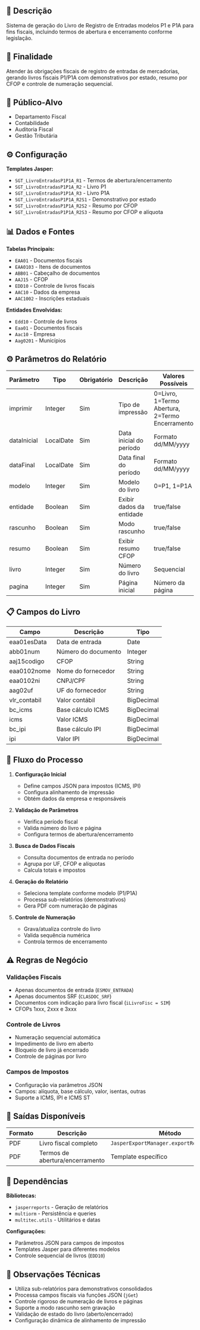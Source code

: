 ## 📖 Descrição
Sistema de geração do Livro de Registro de Entradas modelos P1 e P1A para fins fiscais, incluindo termos de abertura e encerramento conforme legislação.

## 🎯 Finalidade
Atender às obrigações fiscais de registro de entradas de mercadorias, gerando livros fiscais P1/P1A com demonstrativos por estado, resumo por CFOP e controle de numeração sequencial.

## 👥 Público-Alvo
- Departamento Fiscal
- Contabilidade
- Auditoria Fiscal
- Gestão Tributária

## ⚙️ Configuração
**Templates Jasper:**
- `SGT_LivroEntradasP1P1A_R1` - Termos de abertura/encerramento
- `SGT_LivroEntradasP1P1A_R2` - Livro P1
- `SGT_LivroEntradasP1P1A_R3` - Livro P1A
- `SGT_LivroEntradasP1P1A_R2S1` - Demonstrativo por estado
- `SGT_LivroEntradasP1P1A_R2S2` - Resumo por CFOP
- `SGT_LivroEntradasP1P1A_R2S3` - Resumo por CFOP e alíquota

## 📊 Dados e Fontes
**Tabelas Principais:**
- `EAA01` - Documentos fiscais
- `EAA0103` - Itens de documentos
- `ABB01` - Cabeçalho de documentos
- `AAJ15` - CFOP
- `EDD10` - Controle de livros fiscais
- `AAC10` - Dados da empresa
- `AAC1002` - Inscrições estaduais

**Entidades Envolvidas:**
- `Edd10` - Controle de livros
- `Eaa01` - Documentos fiscais
- `Aac10` - Empresa
- `Aag0201` - Municípios

## ⚙️ Parâmetros do Relatório

| Parâmetro   | Tipo      | Obrigatório | Descrição                | Valores Possíveis                               |     |
| ----------- | --------- | ----------- | ------------------------ | ----------------------------------------------- | --- |
| imprimir    | Integer   | Sim         | Tipo de impressão        | 0=Livro, 1=Termo Abertura, 2=Termo Encerramento |     |
| dataInicial | LocalDate | Sim         | Data inicial do período  | Formato dd/MM/yyyy                              |     |
| dataFinal   | LocalDate | Sim         | Data final do período    | Formato dd/MM/yyyy                              |     |
| modelo      | Integer   | Sim         | Modelo do livro          | 0=P1, 1=P1A                                     |     |
| entidade    | Boolean   | Sim         | Exibir dados da entidade | true/false                                      |     |
| rascunho    | Boolean   | Sim         | Modo rascunho            | true/false                                      |     |
| resumo      | Boolean   | Sim         | Exibir resumo CFOP       | true/false                                      |     |
| livro       | Integer   | Sim         | Número do livro          | Sequencial                                      |     |
| pagina      | Integer   | Sim         | Página inicial           | Número da página                                |     |

## 📋 Campos do Livro

| Campo | Descrição | Tipo |
|-------|-----------|------|
| eaa01esData | Data de entrada | Date |
| abb01num | Número do documento | Integer |
| aaj15codigo | CFOP | String |
| eaa0102nome | Nome do fornecedor | String |
| eaa0102ni | CNPJ/CPF | String |
| aag02uf | UF do fornecedor | String |
| vlr_contabil | Valor contábil | BigDecimal |
| bc_icms | Base cálculo ICMS | BigDecimal |
| icms | Valor ICMS | BigDecimal |
| bc_ipi | Base cálculo IPI | BigDecimal |
| ipi | Valor IPI | BigDecimal |

## 🔄 Fluxo do Processo

1. **Configuração Inicial**
   - Define campos JSON para impostos (ICMS, IPI)
   - Configura alinhamento de impressão
   - Obtém dados da empresa e responsáveis

2. **Validação de Parâmetros**
   - Verifica período fiscal
   - Valida número do livro e página
   - Configura termos de abertura/encerramento

3. **Busca de Dados Fiscais**
   - Consulta documentos de entrada no período
   - Agrupa por UF, CFOP e alíquotas
   - Calcula totais e impostos

4. **Geração do Relatório**
   - Seleciona template conforme modelo (P1/P1A)
   - Processa sub-relatórios (demonstrativos)
   - Gera PDF com numeração de páginas

5. **Controle de Numeração**
   - Grava/atualiza controle do livro
   - Valida sequência numérica
   - Controla termos de encerramento

## ⚠️ Regras de Negócio

### Validações Fiscais
- Apenas documentos de entrada (`ESMOV_ENTRADA`)
- Apenas documentos SRF (`CLASDOC_SRF`)
- Documentos com indicação para livro fiscal (`iLivroFisc = SIM`)
- CFOPs 1xxx, 2xxx e 3xxx

### Controle de Livros
- Numeração sequencial automática
- Impedimento de livro em aberto
- Bloqueio de livro já encerrado
- Controle de páginas por livro

### Campos de Impostos
- Configuração via parâmetros JSON
- Campos: alíquota, base cálculo, valor, isentas, outras
- Suporte a ICMS, IPI e ICMS ST

## 🎨 Saídas Disponíveis

| Formato | Descrição | Método |
|---------|-----------|---------|
| PDF | Livro fiscal completo | `JasperExportManager.exportReportToPdf()` |
| PDF | Termos de abertura/encerramento | Template específico |

## 🔧 Dependências

**Bibliotecas:**
- `jasperreports` - Geração de relatórios
- `multiorm` - Persistência e queries
- `multitec.utils` - Utilitários e datas

**Configurações:**
- Parâmetros JSON para campos de impostos
- Templates Jasper para diferentes modelos
- Controle sequencial de livros (`EDD10`)

## 📝 Observações Técnicas

- Utiliza sub-relatórios para demonstrativos consolidados
- Processa campos fiscais via funções JSON (`jGet`)
- Controle rigoroso de numeração de livros e páginas
- Suporte a modo rascunho sem gravação
- Validação de estado do livro (aberto/encerrado)
- Configuração dinâmica de alinhamento de impressão
